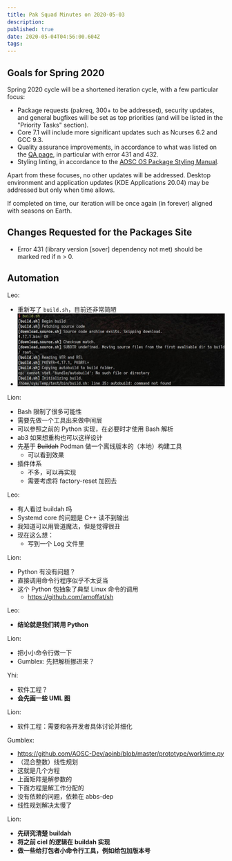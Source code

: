 ```yaml
---
title: Pak Squad Minutes on 2020-05-03
description: 
published: true
date: 2020-05-04T04:56:00.604Z
tags: 
---
```


## Goals for Spring 2020

Spring 2020 cycle will be a shortened iteration cycle, with a few particular focus:

- Package requests (pakreq, 300+ to be addressed), security updates, and general bugfixes will be set as top priorities (and will be listed in the "Priority Tasks" section).
- Core 7.1 will include more significant updates such as Ncurses 6.2 and GCC 9.3.
- Quality assurance improvements, in accordance to what was listed on the [QA page](https://packages.aosc.io/qa/), in particular with error 431 and 432.
- Styling linting, in accordance to the [AOSC OS Package Styling Manual](https://wiki.aosc.io/en/developers/aosc-os-package-styling-manual).

Apart from these focuses, no other updates will be addressed. Desktop environment and application updates (KDE Applications 20.04) may be addressed but only when time allows.

If completed on time, our iteration will be once again (in forever) aligned with seasons on Earth.

## Changes Requested for the Packages Site

- Error 431 (library version \[sover\] dependency not met) should be marked red if n > 0.

## Automation

Leo:

- 重新写了 `build.sh`，目前还非常简陋
- ![build.sh](/build_sh.jpg)

Lion:

- Bash 限制了很多可能性
- 需要先做一个工具出来做中间层
- 可以参照之前的 Python 实现，在必要时才使用 Bash 解析
- ab3 如果想重构也可以这样设计
- 先基于 ~~Buildah~~ Podman 做一个离线版本的（本地）构建工具
  - 可以看到效果
- 插件体系
  - 不多，可以再实现
  - 需要考虑将 factory-reset 加回去

Leo:

- 有人看过 buildah 吗
- Systemd core 的问题是 C++ 读不到输出
- 我知道可以用管道魔法，但是觉得很丑
- 现在这么想：
  - 写到一个 Log 文件里

Lion:

- Python 有没有问题？
- 直接调用命令行程序似乎不太妥当
- 这个 Python 包抽象了典型 Linux 命令的调用
  - https://github.com/amoffat/sh

Leo:

- **结论就是我们转用 Python**

Lion:

- 把小小命令行做一下
- Gumblex: 先把解析挪进来？

Yhi:

- 软件工程？
- **会先画一些 UML 图**

Lion:

- 软件工程：需要和各开发者具体讨论并细化

Gumblex:

- https://github.com/AOSC-Dev/aoinb/blob/master/prototype/worktime.py
- （混合整数）线性规划
- 这就是几个方程
- 上面矩阵是解参数的
- 下面方程是解工作分配的
- 没有依赖的问题，依赖在 abbs-dep
- 线性规划解决太慢了

Lion:

- **先研究清楚 buildah**
- **将之前 ciel 的逻辑在 buildah 实现**
- **做一些给打包者小命令行工具，例如给包加版本号**

